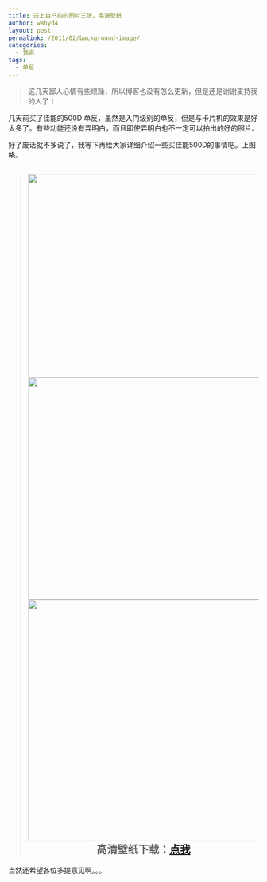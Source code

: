 ```yaml
---
title: 送上自己拍的图片三张，高清壁纸
author: wahyd4
layout: post
permalink: /2011/02/background-image/
categories:
  - 我说
tags:
  - 单反
---
```

> 这几天鄙人心情有些烦躁，所以博客也没有怎么更新，但是还是谢谢支持我的人了！

几天前买了佳能的500D 单反，虽然是入门级别的单反，但是与卡片机的效果是好太多了。有些功能还没有弄明白，而且即使弄明白也不一定可以拍出的好的照片。

好了废话就不多说了，我等下再给大家详细介绍一些买佳能500D的事情吧。上图咯。

> <h2 style="text-align: center;">
>   <a href="/images/2011/02/3.jpg"><img class="aligncenter size-full wp-image-1480" title="3" src="/images/2011/02/3.jpg" alt="" width="670" height="409" /></a><a href="/images/2011/02/22.jpg"><img class="aligncenter size-full wp-image-1481" title="22" src="/images/2011/02/22.jpg" alt="" width="670" height="447" /></a><a href="/images/2011/02/http_imgload-1.jpg"><img class="aligncenter size-full wp-image-1482" title="http_imgload (1)" src="/images/2011/02/http_imgload-1.jpg" alt="" width="670" height="485" /></a>高清壁纸下载：<a href="http://u.115.com/file/f11fbde959" target="_blank">点我</a>
> </h2>

当然还希望各位多提意见啊。。。